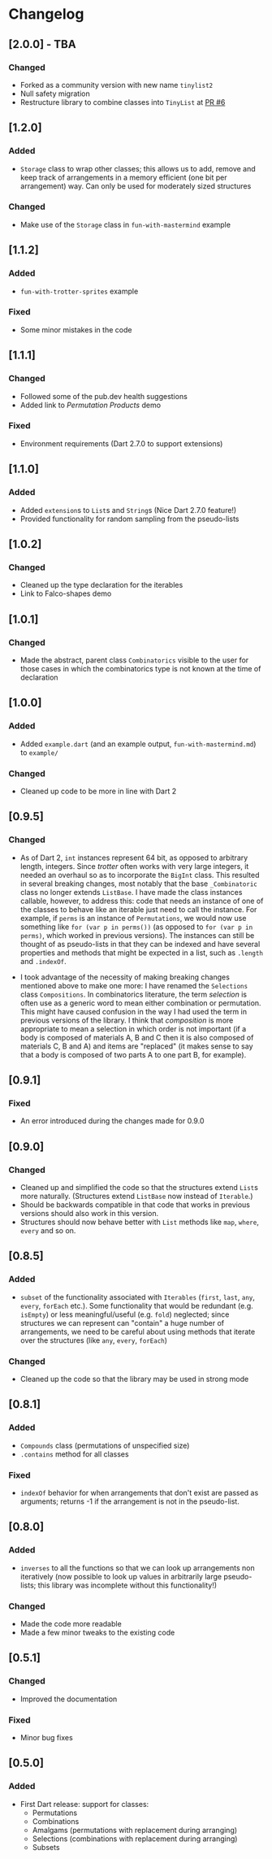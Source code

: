 # Changelog

## [2.0.0] - TBA

### Changed
* Forked as a community version with new name `tinylist2`
* Null safety migration
* Restructure library to combine classes into `TinyList` at [PR #6](https://github.com/TinyCommunity/tinylist2/pull/6)

## [1.2.0]

### Added
* `Storage` class to wrap other classes; this allows us to add, remove and keep track of arrangements in a memory efficient (one bit per arrangement) way. Can only be used for moderately sized structures

### Changed
* Make use of the `Storage` class in `fun-with-mastermind` example

## [1.1.2]

### Added
* `fun-with-trotter-sprites` example

### Fixed
* Some minor mistakes in the code

## [1.1.1]

### Changed
* Followed some of the pub.dev health suggestions
* Added link to *Permutation Products* demo

### Fixed
* Environment requirements (Dart 2.7.0 to support extensions)

## [1.1.0]

### Added
* Added `extension`s to `List`s and `String`s (Nice Dart 2.7.0 feature!)
* Provided functionality for random sampling from the pseudo-lists

## [1.0.2]

### Changed
* Cleaned up the type declaration for the iterables
* Link to Falco-shapes demo

## [1.0.1]

### Changed
* Made the abstract, parent class `Combinatorics` visible to the user for those cases in which the combinatorics type is not known at the time of declaration

## [1.0.0]

### Added
* Added `example.dart` (and an example output, `fun-with-mastermind.md`) to `example/`

### Changed
* Cleaned up code to be more in line with Dart 2

## [0.9.5]

### Changed
* As of Dart 2, `int` instances represent 64 bit, as opposed to arbitrary length, integers. Since *trotter* often works with very large integers, it needed an overhaul so as to incorporate the `BigInt` class. This resulted in several breaking changes, most notably that the base `_Combinatoric` class no longer extends `ListBase`. I have made the class instances callable, however, to address this: code that needs an instance of one of the classes to behave like an iterable just need to call the instance. For example, if `perms` is an instance of `Permutations`, we would now use something like `for (var p in perms())` (as opposed to `for (var p in perms)`, which worked in previous versions). The instances can still be thought of as pseudo-lists in that they can be indexed and have several properties and methods that might be expected in a list, such as `.length` and `.indexOf`.

* I took advantage of the necessity of making breaking changes mentioned above to make one more: I have renamed the `Selections` class `Compositions`. In combinatorics literature, the term *selection* is often use as a generic word to mean either combination or permutation. This might have caused confusion in the way I had used the term in previous versions of the library. I think that *composition* is more appropriate to mean a selection in which order is not important (if a body is composed of materials A, B and C then it is also composed of materials C, B and A) and items are "replaced" (it makes sense to say that a body is composed of two parts A to one part B, for example).

## [0.9.1]

### Fixed
* An error introduced during the changes made for 0.9.0

## [0.9.0]

### Changed
* Cleaned up and simplified the code so that the structures extend `List`s more naturally. (Structures extend `ListBase` now instead of `Iterable`.)
* Should be backwards compatible in that code that works in previous versions should also work in this version.
* Structures should now behave better with `List` methods like `map`, `where`, `every` and so on.

## [0.8.5]

### Added
* `subset` of the functionality associated with `Iterables` (`first`, `last`, `any`, `every`, `forEach` etc.). Some functionality that would be redundant (e.g. `isEmpty`) or less meaningful/useful (e.g. `fold`) neglected; since structures we can represent can "contain" a huge number of arrangements, we need to be careful about using methods that iterate over the structures (like `any`, `every`, `forEach`)

### Changed
* Cleaned up the code so that the library may be used in strong mode

## [0.8.1]

### Added
* `Compounds` class (permutations of unspecified size)
* `.contains` method for all classes

### Fixed
* `indexOf` behavior for when arrangements that don't exist are passed as arguments; returns -1 if the arrangement is not in the pseudo-list.

## [0.8.0]

### Added
* `inverses` to all the functions so that we can look up arrangements non iteratively (now possible to look up values in arbitrarily large pseudo-lists; this library was incomplete without this functionality!)

### Changed
* Made the code more readable
* Made a few minor tweaks to the existing code

## [0.5.1]

### Changed
* Improved the documentation

### Fixed
* Minor bug fixes

## [0.5.0]

### Added
* First Dart release: support for classes:
	* Permutations
	* Combinations
	* Amalgams (permutations with replacement during arranging)
	* Selections (combinations with replacement during arranging)
	* Subsets

